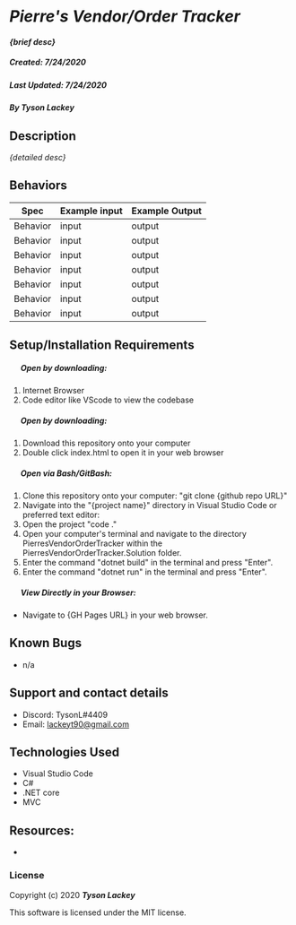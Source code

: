 #  _Pierre's Vendor/Order Tracker_

#### _{brief desc}_
##### __Created:__ 7/24/2020
##### __Last Updated:__ 7/24/2020
##### By _**Tyson Lackey**_  


## Description

_{detailed desc}_

## Behaviors

| Spec| Example input | Example Output
| ----------- | ----------- | ----------- |
| Behavior | input | output |
| Behavior | input | output |
| Behavior | input | output |
| Behavior | input | output |
| Behavior | input | output |
| Behavior | input | output |
| Behavior | input | output |

## Setup/Installation Requirements

##### &nbsp;&nbsp;&nbsp;&nbsp;&nbsp;&nbsp;Open by downloading:
1. Internet Browser
2. Code editor like VScode to view the codebase

##### &nbsp;&nbsp;&nbsp;&nbsp;&nbsp;&nbsp;Open by downloading:

1. Download this repository onto your computer
2. Double click index.html to open it in your web browser

##### &nbsp;&nbsp;&nbsp;&nbsp;&nbsp;&nbsp;Open via Bash/GitBash:

1. Clone this repository onto your computer:
    "git clone {github repo URL}"
2. Navigate into the "{project name}" directory in Visual Studio Code or preferred text editor:
3. Open the project
    "code ."
4. Open your computer's terminal and navigate to the directory PierresVendorOrderTracker within the PierresVendorOrderTracker.Solution folder.
5. Enter the command "dotnet build" in the terminal and press "Enter".
6. Enter the command "dotnet run" in the terminal and press "Enter".

##### &nbsp;&nbsp;&nbsp;&nbsp;&nbsp;&nbsp;View Directly in your Browser:

* Navigate to {GH Pages URL} in your web browser.

## Known Bugs

* n/a

## Support and contact details

* Discord: TysonL#4409
* Email: lackeyt90@gmail.com


## Technologies Used

* Visual Studio Code
* C#
* .NET core
* MVC

## Resources:

* 

### License

Copyright (c) 2020 **_Tyson Lackey_**

This software is licensed under the MIT license.